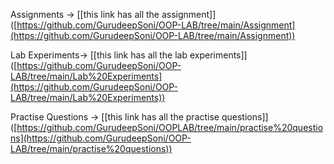 Assignments -> [[this link has all the assignment]] ([https://github.com/GurudeepSoni/OOP-LAB/tree/main/Assignment](https://github.com/GurudeepSoni/OOP-LAB/tree/main/Assignment))

Lab Experiments-> [[this link has all the lab experiments]] ([https://github.com/GurudeepSoni/OOP-LAB/tree/main/Lab%20Experiments](https://github.com/GurudeepSoni/OOP-LAB/tree/main/Lab%20Experiments))

Practise Questions -> [[this link has all the practise questions]] ([https://github.com/GurudeepSoni/OOPLAB/tree/main/practise%20questions](https://github.com/GurudeepSoni/OOP-LAB/tree/main/practise%20questions)) 
